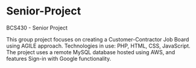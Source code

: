 # Senior-Project
BCS430 - Senior Project

This group project focuses on creating a Customer-Contractor Job Board using AGILE approach. Technologies in use: PHP, HTML, CSS, JavaScript. The project uses a remote MySQL database hosted using AWS, and features Sign-in with Google functionality.
